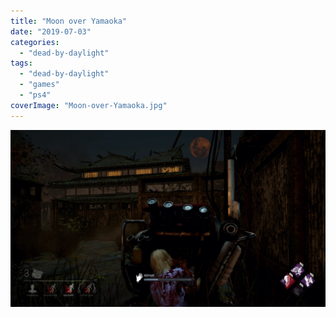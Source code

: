 ```yaml
---
title: "Moon over Yamaoka"
date: "2019-07-03"
categories: 
  - "dead-by-daylight"
tags: 
  - "dead-by-daylight"
  - "games"
  - "ps4"
coverImage: "Moon-over-Yamaoka.jpg"
---
```


[![](images/Moon-over-Yamaoka.jpg)](https://davidpeach.co.uk/wp-content/uploads/2023/01/Moon-over-Yamaoka.jpg)
